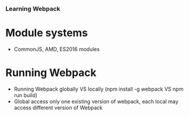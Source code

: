### Learning Webpack

# Module systems
- CommonJS, AMD, ES2016 modules

# Running Webpack
- Running Webpack globally VS locally (npm install -g webpack VS npm run build)
- Global access only one existing version of webpack, each local may access different version of Webpack
